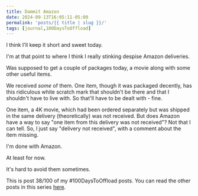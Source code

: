 ```yaml
---
title: Dammit Amazon
date: 2024-09-13T16:05:11-05:00
permalink: 'posts/{{ title | slug }}/'
tags: [journal,100DaysToOffload]
---
```

I think I'll keep it short and sweet today. 

I'm at that point to where I think I really stinking despise Amazon deliveries. 

Was supposed to get a couple of packages today, a movie along with some other useful items. 

We received *some* of them. One item, though it was packaged decently, has this ridiculous white scratch mark that shouldn't be there and that I shouldn't have to live with. So that'll have to be dealt with - fine. 

One item, a 4K movie, which had been ordered separately but was shipped in the same delivery (theoretically) was not received. But does Amazon have a way to say "one item from this delivery was not received"? Not that I can tell. So, I just say "delivery not received", with a comment about the item missing. 

I'm done with Amazon. 

At least for now. 

It's hard to avoid them sometimes.

This is post 38/100 of my #100DaysToOffload posts. You can read the other posts in this series [here](/tags/100daystooffload).